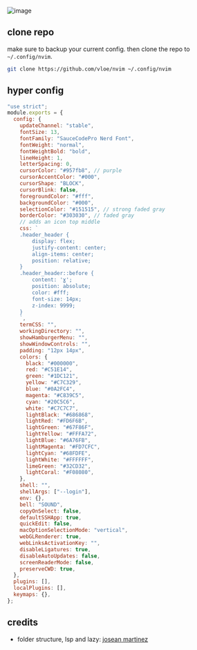 ![image](https://pub-17a0349a6dd0473f8502957f5c524d98.r2.dev/Screenshot%202023-10-06%20at%2001.02.46.png)

## clone repo

make sure to backup your current config. then clone the repo to `~/.config/nvim`.

```sh
git clone https://github.com/vloe/nvim ~/.config/nvim
```

## hyper config

```js
"use strict";
module.exports = {
  config: {
    updateChannel: "stable",
    fontSize: 13,
    fontFamily: "SauceCodePro Nerd Font",
    fontWeight: "normal",
    fontWeightBold: "bold",
    lineHeight: 1,
    letterSpacing: 0,
    cursorColor: "#957fb8", // purple
    cursorAccentColor: "#000",
    cursorShape: "BLOCK",
    cursorBlink: false,
    foregroundColor: "#fff",
    backgroundColor: "#000",
    selectionColor: "#151515", // strong faded gray
    borderColor: "#303030", // faded gray
    // adds an icon top middle
    css: `
    .header_header { 
        display: flex;
        justify-content: center;
        align-items: center;
        position: relative;
    }
    .header_header::before { 
        content: 'ɣ';
        position: absolute;
        color: #fff;
        font-size: 14px;
        z-index: 9999;
    }
    `,
    termCSS: "",
    workingDirectory: "",
    showHamburgerMenu: "",
    showWindowControls: "",
    padding: "12px 14px",
    colors: {
      black: "#000000",
      red: "#C51E14",
      green: "#1DC121",
      yellow: "#C7C329",
      blue: "#0A2FC4",
      magenta: "#C839C5",
      cyan: "#20C5C6",
      white: "#C7C7C7",
      lightBlack: "#686868",
      lightRed: "#FD6F6B",
      lightGreen: "#67F86F",
      lightYellow: "#FFFA72",
      lightBlue: "#6A76FB",
      lightMagenta: "#FD7CFC",
      lightCyan: "#68FDFE",
      lightWhite: "#FFFFFF",
      limeGreen: "#32CD32",
      lightCoral: "#F08080",
    },
    shell: "",
    shellArgs: ["--login"],
    env: {},
    bell: "SOUND",
    copyOnSelect: false,
    defaultSSHApp: true,
    quickEdit: false,
    macOptionSelectionMode: "vertical",
    webGLRenderer: true,
    webLinksActivationKey: "",
    disableLigatures: true,
    disableAutoUpdates: false,
    screenReaderMode: false,
    preserveCWD: true,
  },
  plugins: [],
  localPlugins: [],
  keymaps: {},
};
```

## credits

- folder structure, lsp and lazy: [josean martinez](https://github.com/josean-dev/dev-environment-files)
